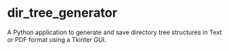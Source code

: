 # dir_tree_generator
A Python application to generate and save directory tree structures in Text or PDF format using a Tkinter GUI.
